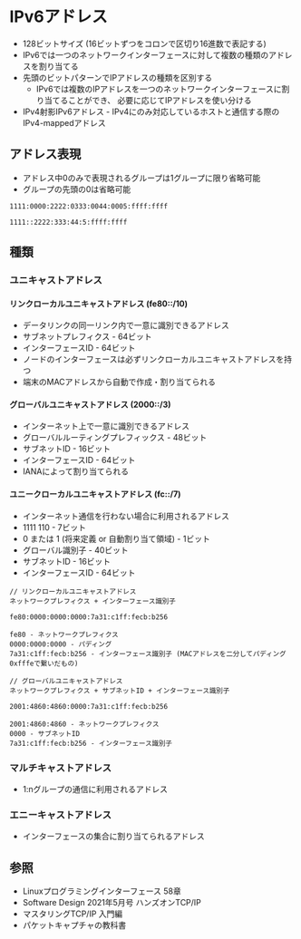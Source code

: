 # IPv6アドレス
- 128ビットサイズ (16ビットずつをコロンで区切り16進数で表記する)
- IPv6では一つのネットワークインターフェースに対して複数の種類のアドレスを割り当てる
- 先頭のビットパターンでIPアドレスの種類を区別する
  - IPv6では複数のIPアドレスを一つのネットワークインターフェースに割り当てることができ、
    必要に応じてIPアドレスを使い分ける
- IPv4射影IPv6アドレス - IPv4にのみ対応しているホストと通信する際のIPv4-mappedアドレス

## アドレス表現
- アドレス中0のみで表現されるグループは1グループに限り省略可能
- グループの先頭の0は省略可能

```
1111:0000:2222:0333:0044:0005:ffff:ffff

1111::2222:333:44:5:ffff:ffff
```

## 種類
### ユニキャストアドレス
#### リンクローカルユニキャストアドレス (fe80::/10)
- データリンクの同一リンク内で一意に識別できるアドレス
- サブネットプレフィクス - 64ビット
- インターフェースID - 64ビット
- ノードのインターフェースは必ずリンクローカルユニキャストアドレスを持つ
- 端末のMACアドレスから自動で作成・割り当てられる

#### グローバルユニキャストアドレス (2000::/3)
- インターネット上で一意に識別できるアドレス
- グローバルルーティングプレフィックス - 48ビット
- サブネットID - 16ビット
- インターフェースID - 64ビット
- IANAによって割り当てられる

#### ユニークローカルユニキャストアドレス (fc::/7)
- インターネット通信を行わない場合に利用されるアドレス
- 1111 110 - 7ビット
- 0 または 1 (将来定義 or 自動割り当て領域) - 1ビット
- グローバル識別子 - 40ビット
- サブネットID - 16ビット
- インターフェースID - 64ビット

```
// リンクローカルユニキャストアドレス
ネットワークプレフィクス + インターフェース識別子

fe80:0000:0000:0000:7a31:c1ff:fecb:b256

fe80 - ネットワークプレフィクス
0000:0000:0000 - パディング
7a31:c1ff:fecb:b256 - インターフェース識別子 (MACアドレスを二分してパディング0xfffeで繋いだもの)
```

```
// グローバルユニキャストアドレス
ネットワークプレフィクス + サブネットID + インターフェース識別子

2001:4860:4860:0000:7a31:c1ff:fecb:b256

2001:4860:4860 - ネットワークプレフィクス
0000 - サブネットID
7a31:c1ff:fecb:b256 - インターフェース識別子
```

### マルチキャストアドレス
- 1:nグループの通信に利用されるアドレス

### エニーキャストアドレス
- インターフェースの集合に割り当てられるアドレス

## 参照
- Linuxプログラミングインターフェース 58章
- Software Design 2021年5月号 ハンズオンTCP/IP
- マスタリングTCP/IP 入門編
- パケットキャプチャの教科書
